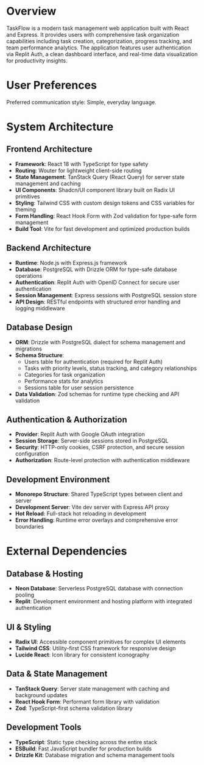 # Overview

TaskFlow is a modern task management web application built with React and Express. It provides users with comprehensive task organization capabilities including task creation, categorization, progress tracking, and team performance analytics. The application features user authentication via Replit Auth, a clean dashboard interface, and real-time data visualization for productivity insights.

# User Preferences

Preferred communication style: Simple, everyday language.

# System Architecture

## Frontend Architecture
- **Framework**: React 18 with TypeScript for type safety
- **Routing**: Wouter for lightweight client-side routing
- **State Management**: TanStack Query (React Query) for server state management and caching
- **UI Components**: Shadcn/UI component library built on Radix UI primitives
- **Styling**: Tailwind CSS with custom design tokens and CSS variables for theming
- **Form Handling**: React Hook Form with Zod validation for type-safe form management
- **Build Tool**: Vite for fast development and optimized production builds

## Backend Architecture
- **Runtime**: Node.js with Express.js framework
- **Database**: PostgreSQL with Drizzle ORM for type-safe database operations
- **Authentication**: Replit Auth with OpenID Connect for secure user authentication
- **Session Management**: Express sessions with PostgreSQL session store
- **API Design**: RESTful endpoints with structured error handling and logging middleware

## Database Design
- **ORM**: Drizzle with PostgreSQL dialect for schema management and migrations
- **Schema Structure**: 
  - Users table for authentication (required for Replit Auth)
  - Tasks with priority levels, status tracking, and category relationships
  - Categories for task organization
  - Performance stats for analytics
  - Sessions table for user session persistence
- **Data Validation**: Zod schemas for runtime type checking and API validation

## Authentication & Authorization
- **Provider**: Replit Auth with Google OAuth integration
- **Session Storage**: Server-side sessions stored in PostgreSQL
- **Security**: HTTP-only cookies, CSRF protection, and secure session configuration
- **Authorization**: Route-level protection with authentication middleware

## Development Environment
- **Monorepo Structure**: Shared TypeScript types between client and server
- **Development Server**: Vite dev server with Express API proxy
- **Hot Reload**: Full-stack hot reloading in development
- **Error Handling**: Runtime error overlays and comprehensive error boundaries

# External Dependencies

## Database & Hosting
- **Neon Database**: Serverless PostgreSQL database with connection pooling
- **Replit**: Development environment and hosting platform with integrated authentication

## UI & Styling
- **Radix UI**: Accessible component primitives for complex UI elements
- **Tailwind CSS**: Utility-first CSS framework for responsive design
- **Lucide React**: Icon library for consistent iconography

## Data & State Management
- **TanStack Query**: Server state management with caching and background updates
- **React Hook Form**: Performant form library with validation
- **Zod**: TypeScript-first schema validation library

## Development Tools
- **TypeScript**: Static type checking across the entire stack
- **ESBuild**: Fast JavaScript bundler for production builds
- **Drizzle Kit**: Database migration and schema management tools